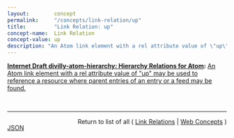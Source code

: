 ```yaml
---
layout:        concept
permalink:     "/concepts/link-relation/up"
title:         "Link Relation: up"
concept-name:  Link Relation
concept-value: up
description: "An Atom link element with a rel attribute value of \"up\" may be used to reference a resource where parent entries of an entry or a feed may be found."
---
```


**[Internet Draft divilly-atom-hierarchy: Hierarchy Relations for Atom](/specs/IETF/I-D/divilly-atom-hierarchy "Many applications, besides blogs, provide their data in the form of syndicated Web feeds using formats such as Atom. Some such applications organize Atom Entries in a hierarchical fashion similar to a file system. This specification describes a means of communicating about Atom Entries that are hierarchically related to each other since resource identifiers are opaque to clients and cannot be directly manipulated for the purposes of representation exchange, i.e., navigation. This specification proposes new link relations for hierarchically related Atom resources."):** [An Atom link element with a rel attribute value of "up" may be used to reference a resource where parent entries of an entry or a feed may be found.](http://tools.ietf.org/html/draft-divilly-atom-hierarchy#section-2.3 "Read documentation for Link Relation &#34;up&#34;")

<br/>
<hr/>

<p style="float : left"><a href="./up.json" title="JSON representing this particular Web Concept value">JSON</a></p>
<p style="text-align: right">Return to list of all ( <a href="../link-relations">Link Relations</a> | <a href="../">Web Concepts</a> )</p>
